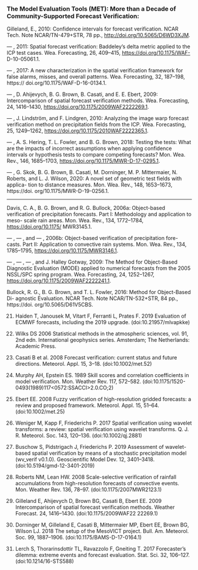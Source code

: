 ### The Model Evaluation Tools (MET): More than a Decade of Community-Supported Forecast Verification:


Gilleland, E., 2010: Confidence intervals for forecast verification. NCAR Tech.
Note NCAR/TN-479+STR, 78 pp., http://doi.org/10.5065/D6WD3XJM.

— , 2011: Spatial forecast verification: Baddeley’s delta metric applied to the ICP test cases. Wea. Forecasting, 26, 409–415, https://doi.org/10.1175/WAF-
D-10-05061.1.

— , 2017: A new characterization in the spatial verification framework for false
alarms, misses, and overall patterns. Wea. Forecasting, 32, 187–198, https://
doi.org/10.1175/WAF-D-16-0134.1.

— , D. Ahijevych, B. G. Brown, B. Casati, and E. E. Ebert, 2009: Intercomparison
of spatial forecast verification methods. Wea. Forecasting, 24, 1416–1430,
https://doi.org/10.1175/2009WAF2222269.1.

— , J. Lindström, and F. Lindgren, 2010: Analyzing the image warp forecast
verification method on precipitation fields from the ICP. Wea. Forecasting, 25,
1249–1262, https://doi.org/10.1175/2010WAF2222365.1.

— , A. S. Hering, T. L. Fowler, and B. G. Brown, 2018: Testing the tests: What are the impacts of incorrect assumptions when applying confidence intervals or hypothesis tests to compare competing forecasts? Mon. Wea. Rev., 146,
1685–1703, https://doi.org/10.1175/MWR-D-17-0295.1.

— , G. Skok, B. G. Brown, B. Casati, M. Dorninger, M. P. Mittermaier, N. Roberts,
and L. J. Wilson, 2020: A novel set of geometric test fields with applica- tion to distance measures. Mon. Wea. Rev., 148, 1653–1673, https://doi. org/10.1175/MWR-D-19-0256.1.

-----------------------------------

Davis, C. A., B. G. Brown, and R. G. Bullock, 2006a: Object-based verification of precipitation forecasts. Part I: Methodology and application to meso- scale rain areas. Mon. Wea. Rev., 134, 1772–1784, https://doi.org/10.1175/ MWR3145.1.

— , — , and — , 2006b: Object-based verification of precipitation fore- casts. Part II: Application to convective rain systems. Mon. Wea. Rev., 134, 1785–1795, https://doi.org/10.1175/MWR3146.1.

— , — , — , and J. Halley Gotway, 2009: The Method for Object-Based Diagnostic Evaluation (MODE) applied to numerical forecasts from the 2005 NSSL/SPC spring program. Wea. Forecasting, 24, 1252–1267, https://doi.org/10.1175/2009WAF2222241.1.

Bullock, R. G., B. G. Brown, and T. L. Fowler, 2016: Method for Object-Based Di- agnostic Evaluation. NCAR Tech. Note NCAR/TN-532+STR, 84 pp., https://doi. org/10.5065/D61V5CBS.

21. Haiden T, Janousek M, Vitart F, Ferranti L, Prates F. 2019 Evaluation of ECMWF forecasts, including the 2019 upgrade. (doi:10.21957/mlvapkke)

91. Wilks DS 2006 Statistical methods in the atmospheric sciences, vol. 91, 2nd edn. International geophysics series. Amsterdam; The Netherlands: Academic Press.

114. Casati B et al. 2008 Forecast verification: current status and future directions. Meteorol. Appl.
15, 3–18. (doi:10.1002/met.52)

115. Murphy AH, Epstein ES. 1989 Skill scores and correlation coefficients in model verification.
Mon. Weather Rev. 117, 572–582. (doi:10.1175/1520-0493(1989)117<0572:SSACCI>2.0.CO;2)

116. Ebert EE. 2008 Fuzzy verification of high-resolution gridded forecasts: a review and
proposed framework. Meteorol. Appl. 15, 51–64. (doi:10.1002/met.25)

117. Weniger M, Kapp F, Friederichs P. 2017 Spatial verification using wavelet transforms: a review: spatial verification using wavelet transforms. Q. J. R. Meteorol. Soc. 143, 120–136.
(doi:10.1002/qj.2881)

118. Buschow S, Pidstrigach J, Friederichs P. 2019 Assessment of wavelet-based spatial
verification by means of a stochastic precipitation model (wv_verif v0.1.0). Geoscientific Model
Dev. 12, 3401–3418. (doi:10.5194/gmd-12-3401-2019)


119. Roberts NM, Lean HW. 2008 Scale-selective verification of rainfall accumulations
from high-resolution forecasts of convective events. Mon. Weather Rev. 136, 78–97.
(doi:10.1175/2007MWR2123.1)
120. Gilleland E, Ahijevych D, Brown BG, Casati B, Ebert EE. 2009 Intercomparison of spatial
forecast verification methods. Weather Forecast. 24, 1416–1430. (doi:10.1175/2009WAF22
22269.1)
121. Dorninger M, Gilleland E, Casati B, Mittermaier MP, Ebert EE, Brown BG, Wilson
LJ. 2018 The setup of the MesoVICT project. Bull. Am. Meteorol. Soc. 99, 1887–1906. (doi:10.1175/BAMS-D-17-0164.1)
122. Lerch S, Thorarinsdottir TL, Ravazzolo F, Gneiting T. 2017 Forecaster’s dilemma: extreme events and forecast evaluation. Stat. Sci. 32, 106–127. (doi:10.1214/16-STS588)
